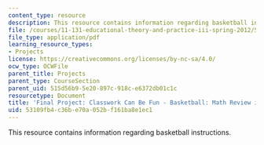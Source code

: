 ```yaml
---
content_type: resource
description: This resource contains information regarding basketball instructions.
file: /courses/11-131-educational-theory-and-practice-iii-spring-2012/53109fb4c36be70a052bf161ba8e1ec1_MIT11_131S12_Basktbll_inst.pdf
file_type: application/pdf
learning_resource_types:
- Projects
license: https://creativecommons.org/licenses/by-nc-sa/4.0/
ocw_type: OCWFile
parent_title: Projects
parent_type: CourseSection
parent_uid: 515d56b9-5e20-897c-918c-e6372db01c1c
resourcetype: Document
title: 'Final Project: Classwork Can Be Fun - Basketball: Math Review instructions'
uid: 53109fb4-c36b-e70a-052b-f161ba8e1ec1
---
```

This resource contains information regarding basketball instructions.